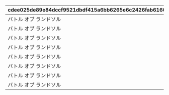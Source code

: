 |cdee025de89e84dccf9521dbdf415a6bb6265e6c2426fab61608f4a044cdcfcf|0f4696f1a59513731a573deca05a36635ff5c33333efe3a7469bac2f95fc766c|c515b915089b65a96ccf92188f021fce99c668716facc4b9d4c96b7fdcf71493|0ef882c4181efd0d5d1d8804fbcf5f80741b71c443dddc9476f04cf72d19af61|1826baba6c5f2bb80791b81843ad6fbd6958dd76d96d56a409cd2fe1b87ef7ec|663f304fb4ea816214fa655b2e09c73303fddd563075096df278485220d411da|07f9bcba8fc6cfb0760521dcfbf9f92fd084ffab422f42e1ee9a73fc484e6df5|480774624268ef42147a7f6b50accd91fd3767fc99cf4dc1c22819689aa9508b|a99f6963d591fa1b28ee66cb8a7e62f9267da4bb3a3c70ad9742938066849f57|
| --- | --- | --- | --- | --- | --- | --- | --- | --- |
|バトル オブ ランドソル|1|2020/04/02|1002|1|2020/04/01|0|4007001|2020/04/01 23:59:59|
|バトル オブ ランドソル|2|2020/04/02|1002|0|2020/04/01|1002001|0|2020/04/01 23:59:59|
|バトル オブ ランドソル|3|0|1002|2|2020/04/01|0|4007001|2020/04/01 23:59:59|
|バトル オブ ランドソル|4|0|1002|0|2020/04/01|0|4007002|2020/04/01 23:59:59|
|バトル オブ ランドソル|5|0|1002|0|2020/04/01|0|4007003|2020/04/01 23:59:59|
|バトル オブ ランドソル|6|0|1002|0|2020/04/01|0|4007004|2020/04/01 23:59:59|
|バトル オブ ランドソル|7|2020/04/02|1002|0|2020/04/01|0|0|2020/04/01 23:59:59|
|バトル オブ ランドソル|8|0|1002|0|2020/04/02|0|4007005|2020/04/08 23:59:59|
